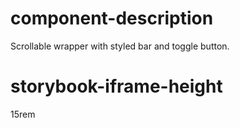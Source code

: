 # component-description
Scrollable wrapper with styled bar and toggle button.

# storybook-iframe-height
15rem